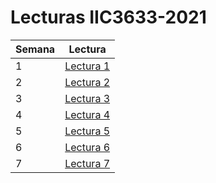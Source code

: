 # Lecturas IIC3633-2021

| Semana | Lectura |
| ------------- | ------------- |
| 1 | [Lectura 1](https://github.com/maguzman5/lecturasIIC3633-2021/blob/main/Semana1/lectura1.MD)  |
| 2 | [Lectura 2](https://github.com/maguzman5/lecturasIIC3633-2021/blob/main/Semana2/lectura2.MD)  |
| 3 | [Lectura 3](https://github.com/maguzman5/lecturasIIC3633-2021/blob/main/Semana3/lectura3.MD)  |
| 4 | [Lectura 4](https://github.com/maguzman5/lecturasIIC3633-2021/blob/main/Semana4/lectura4.MD)  |
| 5 | [Lectura 5](https://github.com/maguzman5/lecturasIIC3633-2021/blob/main/Semana5/lectura5.MD)  |
| 6 | [Lectura 6](https://github.com/maguzman5/lecturasIIC3633-2021/blob/main/Semana6/lectura6.MD)  |
| 7 | [Lectura 7](https://github.com/maguzman5/lecturasIIC3633-2021/blob/main/Semana7/lectura7.MD)  |